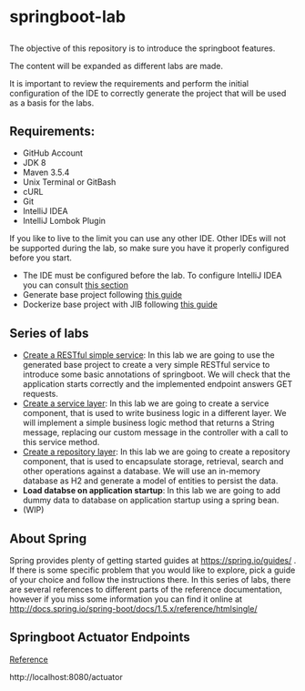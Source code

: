 # springboot-lab

##

The objective of this repository is to introduce the springboot features.


The content will be expanded as different labs are made.

It is important to review the requirements and perform the initial configuration of the IDE to correctly generate the project that will be used as a basis for the labs.


## Requirements:

* GitHub Account
* JDK 8
* Maven 3.5.4
* Unix Terminal or GitBash
* cURL
* Git
* IntelliJ IDEA
* IntelliJ Lombok Plugin

If you like to live to the limit you can use any other IDE. Other IDEs will not be supported during the lab, so make sure you have it properly configured before you start.

* The IDE must be configured before the lab. To configure IntelliJ IDEA you can consult [this section](doc/01_ide-configuration.md)
* Generate base project following [this guide](doc/02_generate-project.md)
* Dockerize base project with JIB following [this guide](doc/03_dockerize_with_jib.md)


## Series of labs

* [Create a RESTful simple service](doc/04_simple_spring_mvc_controller.md): In this lab we are going to use the generated base project to create a very simple RESTful service to introduce some basic annotations of springboot. We will check that the application starts correctly and the implemented endpoint answers GET requests.
* [Create a service layer](doc/05_adding_service_layer.md): In this lab we are going to create a service component, that is used to write business logic in a different layer. We will implement a simple business logic method that returns a String message, replacing our custom message in the controller with a call to this service method.
* [Create a repository layer](doc/06_adding_repository_layer.md): In this lab we are going to create a repository component, that is used to encapsulate storage, retrieval, search and other operations against a database. We will use an in-memory database as H2 and generate a model of entities to persist the data.
* **Load databse on application startup**: In this lab we are going to add dummy data to database on application startup using a spring bean.
* (WIP)

## About Spring

Spring provides plenty of getting started guides at https://spring.io/guides/ . If there is some specific problem that you would like to explore, pick a guide of your choice and follow the instructions there. In this series of labs, there are several references to different parts of the reference documentation, however if you miss some information you can find it online at http://docs.spring.io/spring-boot/docs/1.5.x/reference/htmlsingle/


## Springboot Actuator Endpoints

[Reference](https://docs.spring.io/spring-boot/docs/current/reference/html/production-ready-endpoints.html)

http://localhost:8080/actuator
